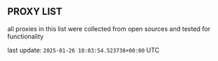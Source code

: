 ## PROXY LIST

all proxies in this list were collected from open sources and tested for functionality

last update: `2025-01-26 18:03:54.523738+00:00` UTC